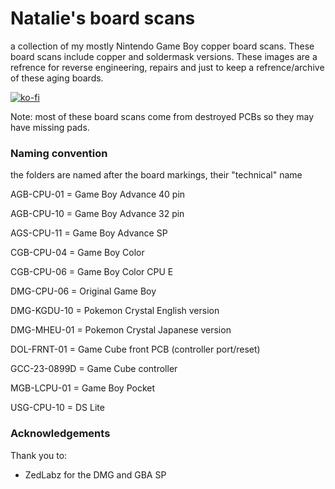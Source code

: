 # Natalie's board scans

a collection of my mostly Nintendo Game Boy copper board scans. These board scans include copper and soldermask versions. These images are a refrence for reverse engineering, repairs and just to keep a refrence/archive of these aging boards. 

[![ko-fi](https://ko-fi.com/img/githubbutton_sm.svg)](https://ko-fi.com/L4L12T33R)

Note: most of these board scans come from destroyed PCBs so they may have missing pads.

### Naming convention
the folders are named after the board markings, their "technical" name

AGB-CPU-01 = Game Boy Advance 40 pin

AGB-CPU-10 = Game Boy Advance 32 pin

AGS-CPU-11 = Game Boy Advance SP

CGB-CPU-04 = Game Boy Color

CGB-CPU-06 = Game Boy Color CPU E

DMG-CPU-06 = Original Game Boy

DMG-KGDU-10 = Pokemon Crystal English version

DMG-MHEU-01 = Pokemon Crystal Japanese version

DOL-FRNT-01 = Game Cube front PCB (controller port/reset)

GCC-23-0899D = Game Cube controller

MGB-LCPU-01 = Game Boy Pocket

USG-CPU-10 = DS Lite

### Acknowledgements

Thank you to:
- ZedLabz for the DMG and GBA SP
